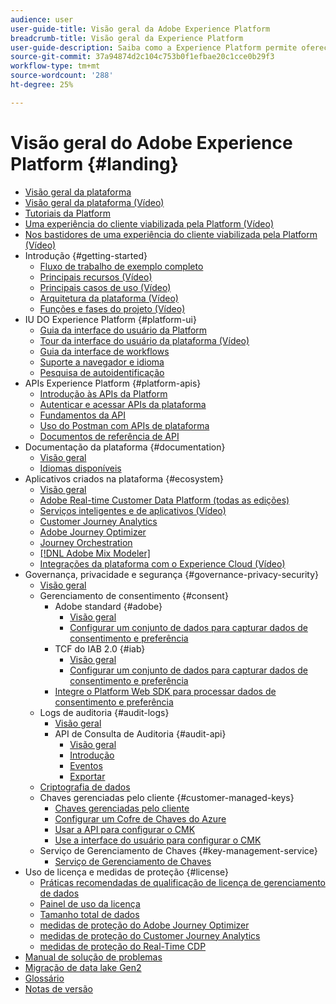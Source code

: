 ```yaml
---
audience: user
user-guide-title: Visão geral da Adobe Experience Platform
breadcrumb-title: Visão geral da Experience Platform
user-guide-description: Saiba como a Experience Platform permite oferecer experiências personalizadas a clientes em tempo real com guias, documentação e tutoriais.
source-git-commit: 37a94874d2c104c753b0f1efbae20c1cce0b29f3
workflow-type: tm+mt
source-wordcount: '288'
ht-degree: 25%

---
```



# Visão geral do Adobe Experience Platform {#landing}

* [Visão geral da plataforma](home.md)
* [Visão geral da plataforma (Vídeo)](video/platform-overview.md)
* [Tutoriais da Platform](https://experienceleague.adobe.com/docs/platform-learn/tutorials/overview.html)
* [Uma experiência do cliente viabilizada pela Platform (Vídeo)](video/customer-experience.md)
* [Nos bastidores de uma experiência do cliente viabilizada pela Platform (Vídeo)](video/customer-experience-bts.md)
* Introdução {#getting-started}
   * [Fluxo de trabalho de exemplo completo](end-to-end-tutorial.md)
   * [Principais recursos (Vídeo)](video/key-capabilities.md)
   * [Principais casos de uso (Vídeo)](video/platform-use-cases.md)
   * [Arquitetura da plataforma (Vídeo)](video/platform-architecture.md)
   * [Funções e fases do projeto (Vídeo)](video/roles-project-phases.md)
* IU DO Experience Platform {#platform-ui}
   * [Guia da interface do usuário da Platform](ui-guide.md)
   * [Tour da interface do usuário da plataforma (Vídeo)](video/platform-ui.md)
   * [Guia da interface de workflows](workflows.md)
   * [Suporte a navegador e idioma](browser-language-support.md)
   * [Pesquisa de autoidentificação](self-identification.md)
* APIs Experience Platform {#platform-apis}
   * [Introdução às APIs da Platform](api-guide.md)
   * [Autenticar e acessar APIs da plataforma](api-authentication.md)
   * [Fundamentos da API](api-fundamentals.md)
   * [Uso do Postman com APIs de plataforma](postman.md)
   * [Documentos de referência de API](https://www.adobe.com/go/platform-api-reference-en)
* Documentação da plataforma {#documentation}
   * [Visão geral](documentation/overview.md)
   * [Idiomas disponíveis](documentation/language-support.md)
* Aplicativos criados na plataforma {#ecosystem}
   * [Visão geral](application-services.md)
   * [Adobe Real-time Customer Data Platform (todas as edições)](https://experienceleague.adobe.com/docs/real-time-customer-data-platform.html)
   * [Serviços inteligentes e de aplicativos (Vídeo)](video/application-intelligent-services.md)
   * [Customer Journey Analytics](https://experienceleague.adobe.com/docs/customer-journey-analytics.html?lang=pt-BR)
   * [Adobe Journey Optimizer](https://experienceleague.adobe.com/docs/journey-optimizer.html?lang=pt-BR)
   * [Journey Orchestration](https://experienceleague.adobe.com/docs/journey-orchestration.html)
   * [[!DNL Adobe Mix Modeler]](https://experienceleague.adobe.com/docs/mix-modeler.html)
   * [Integrações da plataforma com o Experience Cloud (Vídeo)](video/experience-cloud-integrations.md)
* Governança, privacidade e segurança {#governance-privacy-security}
   * [Visão geral](./governance-privacy-security/overview.md)
   * Gerenciamento de consentimento {#consent}
      * Adobe standard {#adobe}
         * [Visão geral](./governance-privacy-security/consent/adobe/overview.md)
         * [Configurar um conjunto de dados para capturar dados de consentimento e preferência](./governance-privacy-security/consent/adobe/dataset.md)
      * TCF do IAB 2.0 {#iab}
         * [Visão geral](./governance-privacy-security/consent/iab/overview.md)
         * [Configurar um conjunto de dados para capturar dados de consentimento e preferência](./governance-privacy-security/consent/iab/dataset.md)
      * [Integre o Platform Web SDK para processar dados de consentimento e preferência](./governance-privacy-security/consent/sdk.md)
   * Logs de auditoria {#audit-logs}
      * [Visão geral](./governance-privacy-security/audit-logs/overview.md)
      * API de Consulta de Auditoria {#audit-api}
         * [Visão geral](./governance-privacy-security/audit-logs/api/overview.md)
         * [Introdução](./governance-privacy-security/audit-logs/api/getting-started.md)
         * [Eventos](./governance-privacy-security/audit-logs/api/events.md)
         * [Exportar](./governance-privacy-security/audit-logs/api/export.md)
   * [Criptografia de dados](./governance-privacy-security/encryption.md)
   * Chaves gerenciadas pelo cliente {#customer-managed-keys}
      * [Chaves gerenciadas pelo cliente](./governance-privacy-security/customer-managed-keys/overview.md)
      * [Configurar um Cofre de Chaves do Azure](./governance-privacy-security/customer-managed-keys/azure-key-vault-config.md)
      * [Usar a API para configurar o CMK](./governance-privacy-security/customer-managed-keys/api-set-up.md)
      * [Use a interface do usuário para configurar o CMK](./governance-privacy-security/customer-managed-keys/ui-set-up.md)
   * Serviço de Gerenciamento de Chaves {#key-management-service}
      * [Serviço de Gerenciamento de Chaves](./governance-privacy-security/key-management-service/overview.md)
* Uso de licença e medidas de proteção {#license}
   * [Práticas recomendadas de qualificação de licença de gerenciamento de dados](./license-usage-and-guardrails/data-management-best-practices.md)
   * [Painel de uso da licença](./license-usage-and-guardrails/license-usage-dashboard.md)
   * [Tamanho total de dados](./license-usage-and-guardrails/total-data-volume.md)
   * [medidas de proteção do Adobe Journey Optimizer](https://experienceleague.adobe.com/docs/journey-optimizer/using/get-started/guardrails.html)
   * [medidas de proteção do Customer Journey Analytics](https://experienceleague.adobe.com/docs/analytics-platform/using/cja-admin/guardrails.html)
   * [medidas de proteção do Real-Time CDP](https://experienceleague.adobe.com/docs/experience-platform/rtcdp/guardrails/overview.html)
* [Manual de solução de problemas](troubleshooting.md)
* [Migração de data lake Gen2](adls2-gen2-migration.md)
* [Glossário](glossary.md)
* [Notas de versão](https://experienceleague.adobe.com/en/docs/experience-platform/release-notes/latest?lang=pt-BR)
